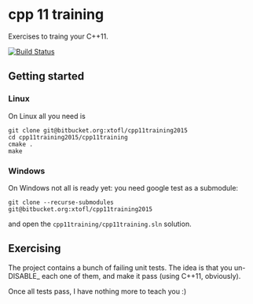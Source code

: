 # cpp 11 training 

Exercises to traing your C++11.

[![Build Status](https://drone.io/bitbucket.org/xtofl/cpp11training2015/status.png)](https://drone.io/bitbucket.org/xtofl/cpp11training2015/latest)

## Getting started

### Linux

On Linux all you need is

    git clone git@bitbucket.org:xtofl/cpp11training2015
    cd cpp11training2015/cpp11training
    cmake .
    make

### Windows

On Windows not all is ready yet: you need google test as a submodule:

    git clone --recurse-submodules git@bitbucket.org:xtofl/cpp11training2015
    
and open the `cpp11training/cpp11training.sln` solution.
   

## Exercising

The project contains a bunch of failing unit tests.  The idea is that you un-DISABLE_ each one of them, and make it pass (using C++11, obviously).

Once all tests pass, I have nothing more to teach you :)